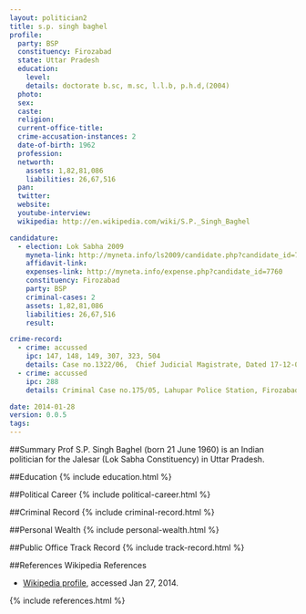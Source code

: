 ```yaml
---
layout: politician2
title: s.p. singh baghel
profile: 
  party: BSP
  constituency: Firozabad
  state: Uttar Pradesh
  education: 
    level: 
    details: doctorate b.sc, m.sc, l.l.b, p.h.d,(2004)
  photo: 
  sex: 
  caste: 
  religion: 
  current-office-title: 
  crime-accusation-instances: 2
  date-of-birth: 1962
  profession: 
  networth: 
    assets: 1,82,81,086
    liabilities: 26,67,516
  pan: 
  twitter: 
  website: 
  youtube-interview: 
  wikipedia: http://en.wikipedia.com/wiki/S.P._Singh_Baghel

candidature: 
  - election: Lok Sabha 2009
    myneta-link: http://myneta.info/ls2009/candidate.php?candidate_id=7760
    affidavit-link: 
    expenses-link: http://myneta.info/expense.php?candidate_id=7760
    constituency: Firozabad 
    party: BSP
    criminal-cases: 2
    assets: 1,82,81,086
    liabilities: 26,67,516
    result:  

crime-record: 
  - crime: accussed
    ipc: 147, 148, 149, 307, 323, 504
    details: Case no.1322/06,  Chief Judicial Magistrate, Dated 17-12-05 
  - crime: accussed
    ipc: 288
    details: Criminal Case no.175/05, Lahupar Police Station, Firozabad 

date: 2014-01-28
version: 0.0.5
tags: 
---
```

##Summary
Prof S.P. Singh Baghel (born 21 June 1960) is an Indian politician for the Jalesar (Lok Sabha Constituency) in Uttar Pradesh.




##Education
{% include education.html %}


##Political Career
{% include political-career.html %}


##Criminal Record
{% include criminal-record.html %}


##Personal Wealth
{% include personal-wealth.html %}


##Public Office Track Record
{% include track-record.html %}


##References
Wikipedia References
- [Wikipedia profile]({{page.profile.wikipedia}}), accessed Jan 27, 2014.



{% include references.html %}